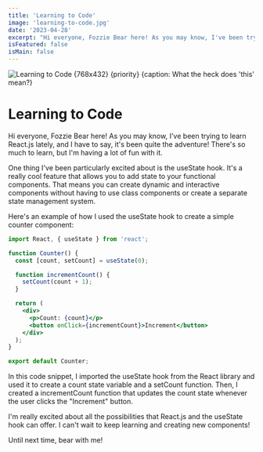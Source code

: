 ```yaml
---
title: 'Learning to Code'
image: 'learning-to-code.jpg'
date: '2023-04-28'
excerpt: "Hi everyone, Fozzie Bear here! As you may know, I've been trying to learn React.js lately"
isFeatured: false
isMain: false
---
```


![Learning to Code {768x432} {priority} {caption: What the heck does 'this' mean?}](/images/posts/learning-to-code.jpg)

# Learning to Code

Hi everyone, Fozzie Bear here! As you may know, I've been trying to learn React.js lately, and I have to say, it's been quite the adventure! There's so much to learn, but I'm having a lot of fun with it.

One thing I've been particularly excited about is the useState hook. It's a really cool feature that allows you to add state to your functional components. That means you can create dynamic and interactive components without having to use class components or create a separate state management system.

Here's an example of how I used the useState hook to create a simple counter component:

```jsx
import React, { useState } from 'react';

function Counter() {
  const [count, setCount] = useState(0);

  function incrementCount() {
    setCount(count + 1);
  }

  return (
    <div>
      <p>Count: {count}</p>
      <button onClick={incrementCount}>Increment</button>
    </div>
  );
}

export default Counter;
```

In this code snippet, I imported the useState hook from the React library and used it to create a count state variable and a setCount function. Then, I created a incrementCount function that updates the count state whenever the user clicks the "Increment" button.

I'm really excited about all the possibilities that React.js and the useState hook can offer. I can't wait to keep learning and creating new components!

Until next time, bear with me!